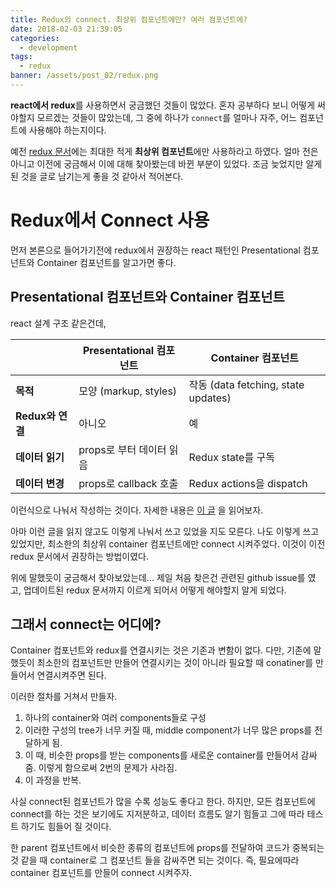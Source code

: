 ```yaml
---
title: Redux의 connect. 최상위 컴포넌트에만? 여러 컴포넌트에?
date: 2018-02-03 21:39:05
categories:
  - development
tags:
  - redux
banner: /assets/post_02/redux.png 
---
```


**react에서 redux**를 사용하면서 궁금했던 것들이 많았다. 혼자 공부하다 보니 어떻게 써야할지 모르겠는 것들이 많았는데, 그 중에 하나가 `connect`를 얼마나 자주, 어느 컴포넌트에 사용해야 하는지이다. 

예전 [redux 문서](https://redux.js.org/)에는 최대한 적게 **최상위 컴포넌트**에만 사용하라고 하였다. 얼마 전은 아니고 이전에 궁금해서 이에 대해 찾아봤는데 바뀐 부분이 있었다. 조금 늦었지만 알게 된 것을 글로 남기는게 좋을 것 같아서 적어본다.

<!--more-->

# Redux에서 Connect 사용

먼저 본론으로 들어가기전에 redux에서 권장하는 react 패턴인 Presentational 컴포넌트와 Container 컴포넌트를 알고가면 좋다.

## Presentational 컴포넌트와 Container 컴포넌트

react 설계 구조 같은건데, 

|        | **Presentational 컴포넌트** | **Container 컴포넌트** |
|--------|---------------------------| ---------------------|
|**목적** | 모양 (markup, styles) | 작동 (data fetching, state updates) |
|**Redux와 연결** | 아니오 | 예 |
|**데이터 읽기** | props로 부터 데이터 읽음 |	Redux state를 구독 |
|**데이터 변경** |	props로 callback 호출 |	Redux actions을 dispatch |

이런식으로 나눠서 작성하는 것이다. 자세한 내용은 [이 글](https://medium.com/@dan_abramov/smart-and-dumb-components-7ca2f9a7c7d0) 을 읽어보자.

아마 이런 글을 읽지 않고도 이렇게 나눠서 쓰고 있었을 지도 모른다. 나도 이렇게 쓰고 있었지만, 최소한의 최상위 container 컴포넌트에만 connect 시켜주었다. 이것이 이전 redux 문서에서 권장하는 방법이였다.

위에 말했듯이 궁금해서 찾아보았는데... 제일 처음 찾은건 관련된 github issue를 였고, 업데이트된 redux 문서까지 이르게 되어서 어떻게 해야할지 알게 되었다.

## 그래서 connect는 어디에?

Container 컴포넌트와 redux를 연결시키는 것은 기존과 변함이 없다. 다만, 기존에 말했듯이 최소한의 컴포넌트만 만들어 연결시키는 것이 아니라 필요할 때 conatiner를 만들어서 연결시켜주면 된다.

이러한 절차를 거쳐서 만들자.

1. 하나의 container와 여러 components들로 구성
2. 이러한 구성의 tree가 너무 커질 때, middle component가 너무 많은 props를 전달하게 됨.
3. 이 때, 비슷한 props를 받는 components를 새로운 container를 만들어서 감싸줌. 이렇게 함으로써 2번의 문제가 사라짐.
4. 이 과정을 반복.

사실 connect된 컴포넌트가 많을 수록 성능도 좋다고 한다. 하지만, 모든 컴포넌트에 connect를 하는 것은 보기에도 지저분하고, 데이터 흐름도 알기 힘들고 그에 따라 테스트 하기도 힘들어 질 것이다.

한 parent 컴포넌트에서 비슷한 종류의 컴포넌트에 props를 전달하여 코드가 중복되는 것 같을 때 container로 그 컴포넌트 들을 감싸주면 되는 것이다. 즉, 필요에따라 container 컴포넌트를 만들어 connect 시켜주자.
